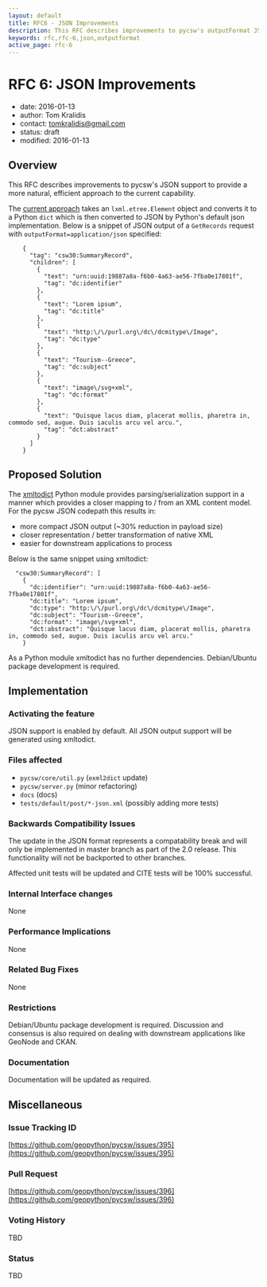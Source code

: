 ```yaml
---
layout: default
title: RFC6 - JSON Improvements
description: This RFC describes improvements to pycsw's outputFormat JSON support
keywords: rfc,rfc-6,json,outputformat
active_page: rfc-6
---
```


# RFC 6: JSON Improvements

- date: 2016-01-13
- author: Tom Kralidis
- contact: tomkralidis@gmail.com
- status: draft
- modified: 2016-01-13

## Overview

This RFC describes improvements to pycsw's JSON support to provide a more natural, efficient approach to the current capability.

The [current approach](https://github.com/geopython/pycsw/blob/1.10/pycsw/util.py#L314-L332) takes an `lxml.etree.Element` object and converts it to a Python `dict` which is then converted to JSON by Python's default json implementation.  Below is a snippet of JSON output of a `GetRecords` request with `outputFormat=application/json` specified:

        {
          "tag": "csw30:SummaryRecord",
          "children": [
            {
              "text": "urn:uuid:19887a8a-f6b0-4a63-ae56-7fba0e17801f",
              "tag": "dc:identifier"
            },
            {
              "text": "Lorem ipsum",
              "tag": "dc:title"
            },
            {
              "text": "http:\/\/purl.org\/dc\/dcmitype\/Image",
              "tag": "dc:type"
            },
            {
              "text": "Tourism--Greece",
              "tag": "dc:subject"
            },
            {
              "text": "image\/svg+xml",
              "tag": "dc:format"
            },
            {
              "text": "Quisque lacus diam, placerat mollis, pharetra in, commodo sed, augue. Duis iaculis arcu vel arcu.",
              "tag": "dct:abstract"
            }
          ]
        }

## Proposed Solution

The [xmltodict](https://github.com/martinblech/xmltodict) Python module provides parsing/serialization support in a manner which provides a closer mapping to / from an XML content model.  For the pycsw JSON codepath this results in:

* more compact JSON output (~30% reduction in payload size)
* closer representation / better transformation of native XML
* easier for downstream applications to process

Below is the same snippet using xmltodict:

      "csw30:SummaryRecord": [
        {
          "dc:identifier": "urn:uuid:19887a8a-f6b0-4a63-ae56-7fba0e17801f",
          "dc:title": "Lorem ipsum",
          "dc:type": "http:\/\/purl.org\/dc\/dcmitype\/Image",
          "dc:subject": "Tourism--Greece",
          "dc:format": "image\/svg+xml",
          "dct:abstract": "Quisque lacus diam, placerat mollis, pharetra in, commodo sed, augue. Duis iaculis arcu vel arcu."
        }

As a Python module xmltodict has no further dependencies.  Debian/Ubuntu package development is required.

## Implementation

### Activating the feature

JSON support is enabled by default. All JSON output support will be generated using xmltodict.

### Files affected

* `pycsw/core/util.py` (`exml2dict` update)
* `pycsw/server.py` (minor refactoring)
* `docs` (docs)
* `tests/default/post/*-json.xml` (possibly adding more tests)

### Backwards Compatibility Issues

The update in the JSON format represents a compatability break and will only be implemented in master branch as part of the 2.0 release.  This functionality will not be backported to other branches.

Affected unit tests will be updated and CITE tests will be 100% successful.

### Internal Interface changes

None

### Performance Implications

None

### Related Bug Fixes

None

### Restrictions

Debian/Ubuntu package development is required.  Discussion and consensus is also required on dealing with downstream applications like GeoNode and CKAN.

### Documentation

Documentation will be updated as required.  

## Miscellaneous

### Issue Tracking ID

[https://github.com/geopython/pycsw/issues/395](https://github.com/geopython/pycsw/issues/395)

### Pull Request

[https://github.com/geopython/pycsw/issues/396](https://github.com/geopython/pycsw/issues/396)

### Voting History

TBD

### Status

TBD
